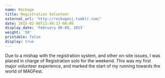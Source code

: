 ```yaml
---
name: Rockage
title: Registration Volunteer
external_url: 'http://rockagesj.tumblr.com/'
date: 2015-02-06T13:49:17-08:00
display_date: 'February 06-08, 2015'
weight: '50'
printable: false
display: true
---
```

Due to a mishap with the registration system, and other on-site issues, I was placed in charge of Registration solo for the weekend. This was my first major volunteer experience, and marked the start of my running towards the world of MAGFest.
